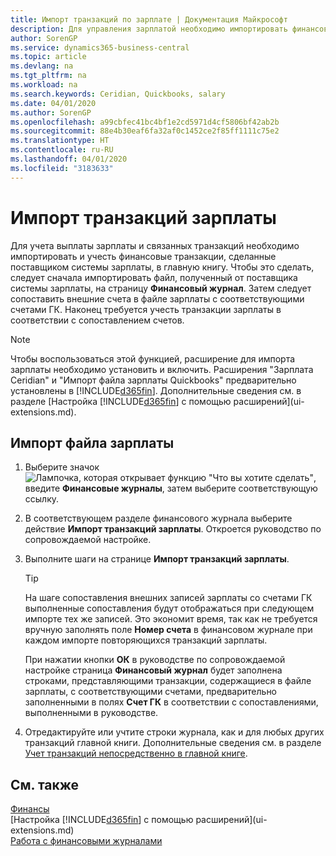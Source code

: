 ```yaml
---
title: Импорт транзакций по зарплате | Документация Майкрософт
description: Для управления зарплатой необходимо импортировать финансовые транзакции от поставщика заработной платы непосредственно в главную книгу, используя расширение для зарплаты, например Ceridian или Quickbooks.
author: SorenGP
ms.service: dynamics365-business-central
ms.topic: article
ms.devlang: na
ms.tgt_pltfrm: na
ms.workload: na
ms.search.keywords: Ceridian, Quickbooks, salary
ms.date: 04/01/2020
ms.author: SorenGP
ms.openlocfilehash: a99cbfec41bc4bf1e2cd5971d4cf5806bf42ab2b
ms.sourcegitcommit: 88e4b30eaf6fa32af0c1452ce2f85ff1111c75e2
ms.translationtype: HT
ms.contentlocale: ru-RU
ms.lasthandoff: 04/01/2020
ms.locfileid: "3183633"
---
```

# <a name="import-payroll-transactions"></a>Импорт транзакций зарплаты
Для учета выплаты зарплаты и связанных транзакций необходимо импортировать и учесть финансовые транзакции, сделанные поставщиком системы зарплаты, в главную книгу. Чтобы это сделать, следует сначала импортировать файл, полученный от поставщика системы зарплаты, на страницу **Финансовый журнал**. Затем следует сопоставить внешние счета в файле зарплаты с соответствующими счетами ГК. Наконец требуется учесть транзакции зарплаты в соответствии с сопоставлением счетов.

> [!NOTE]  
>   Чтобы воспользоваться этой функцией, расширение для импорта зарплаты необходимо установить и включить. Расширения "Зарплата Ceridian" и "Импорт файла зарплаты Quickbooks" предварительно установлены в [!INCLUDE[d365fin](includes/d365fin_md.md)]. Дополнительные сведения см. в разделе [Настройка [!INCLUDE[d365fin](includes/d365fin_md.md)] с помощью расширений](ui-extensions.md).

## <a name="to-import-a-payroll-file"></a>Импорт файла зарплаты
1. Выберите значок ![Лампочка, которая открывает функцию "Что вы хотите сделать"](media/ui-search/search_small.png "Что вы хотите сделать"), введите **Финансовые журналы**, затем выберите соответствующую ссылку.
2. В соответствующем разделе финансового журнала выберите действие **Импорт транзакций зарплаты**. Откроется руководство по сопровождаемой настройке.
3. Выполните шаги на странице **Импорт транзакций зарплаты**.

    > [!TIP]  
    >   На шаге сопоставления внешних записей зарплаты со счетами ГК выполненные сопоставления будут отображаться при следующем импорте тех же записей. Это экономит время, так как не требуется вручную заполнять поле **Номер счета** в финансовом журнале при каждом импорте повторяющихся транзакций зарплаты.   

    При нажатии кнопки **ОК** в руководстве по сопровождаемой настройке страница **Финансовый журнал** будет заполнена строками, представляющими транзакции, содержащиеся в файле зарплаты, с соответствующими счетами, предварительно заполненными в полях **Счет ГК** в соответствии с сопоставлениями, выполненными в руководстве.
4. Отредактируйте или учтите строки журнала, как и для любых других транзакций главной книги. Дополнительные сведения см. в разделе [Учет транзакций непосредственно в главной книге](finance-how-post-transactions-directly.md).   

## <a name="see-also"></a>См. также
[Финансы](finance.md)  
[Настройка [!INCLUDE[d365fin](includes/d365fin_md.md)] с помощью расширений](ui-extensions.md)  
[Работа с финансовыми журналами](ui-work-general-journals.md)  
